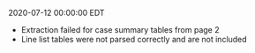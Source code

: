 2020-07-12 00:00:00 EDT


- Extraction failed for case summary tables from page 2
- Line list tables were not parsed correctly and are not included
